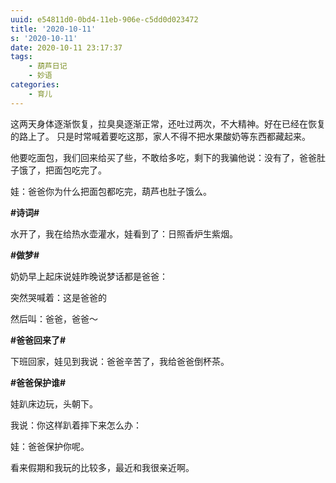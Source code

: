 ```yaml
---
uuid: e54811d0-0bd4-11eb-906e-c5dd0d023472
title: '2020-10-11'
s: '2020-10-11'
date: 2020-10-11 23:17:37
tags:
	- 葫芦日记
	- 妙语
categories:
	- 育儿
---
```




这两天身体逐渐恢复，拉臭臭逐渐正常，还吐过两次，不大精神。好在已经在恢复的路上了。
只是时常喊着要吃这那，家人不得不把水果酸奶等东西都藏起来。



他要吃面包，我们回来给买了些，不敢给多吃，剩下的我骗他说：没有了，爸爸肚子饿了，把面包吃完了。

娃：爸爸你为什么把面包都吃完，葫芦也肚子饿么。



**\#诗词\#**

水开了，我在给热水壶灌水，娃看到了：日照香炉生紫烟。

<!-- more -->



**\#做梦\#**

奶奶早上起床说娃昨晚说梦话都是爸爸：

突然哭喊着：这是爸爸的

然后叫：爸爸，爸爸～



**\#爸爸回来了\#**

下班回家，娃见到我说：爸爸辛苦了，我给爸爸倒杯茶。



**\#爸爸保护谁\#**

娃趴床边玩，头朝下。

我说：你这样趴着摔下来怎么办：

娃：爸爸保护你呢。



看来假期和我玩的比较多，最近和我很亲近啊。